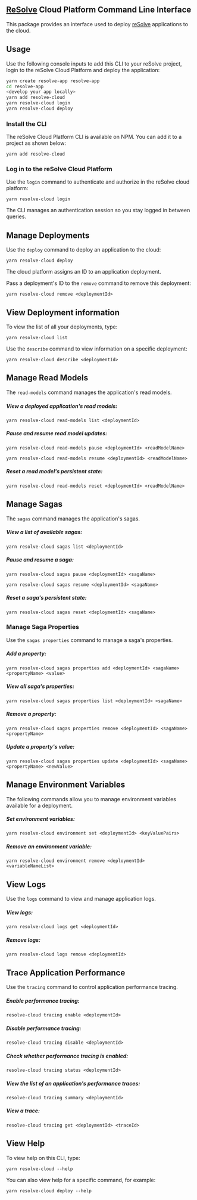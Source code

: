 ## [ReSolve](https://github.com/reimagined/resolve) Cloud Platform Command Line Interface

This package provides an interface used to deploy [reSolve](https://github.com/reimagined/resolve) applications to the cloud.

## Usage

Use the following console inputs to add this CLI to your reSolve project, login to the reSolve Cloud Platform and deploy the application:

```sh
yarn create resolve-app resolve-app
cd resolve-app
<develop your app locally>
yarn add resolve-cloud
yarn resolve-cloud login
yarn resolve-cloud deploy
```

### Install the CLI

The reSolve Cloud Platform CLI is available on NPM. You can add it to a project as shown below:

```
yarn add resolve-cloud
```

### Log in to the reSolve Cloud Platform

Use the `login` command to authenticate and authorize in the reSolve cloud platform:

```
yarn resolve-cloud login
```

The CLI manages an authentication session so you stay logged in between queries.

## Manage Deployments

Use the `deploy` command to deploy an application to the cloud:

```
yarn resolve-cloud deploy
```

The cloud platform assigns an ID to an application deployment.

Pass a deployment's ID to the `remove` command to remove this deployment:

```
yarn resolve-cloud remove <deploymentId>
```

## View Deployment information

To view the list of all your deployments, type:

```
yarn resolve-cloud list
```

Use the `describe` command to view information on a specific deployment:

```
yarn resolve-cloud describe <deploymentId>
```

## Manage Read Models

The `read-models` command manages the application's read models.

##### View a deployed application's read models:

```
yarn resolve-cloud read-models list <deploymentId>
```

##### Pause and resume read model updates:

```
yarn resolve-cloud read-models pause <deploymentId> <readModelName>
```

```
yarn resolve-cloud read-models resume <deploymentId> <readModelName>
```

##### Reset a read model's persistent state:

```
yarn resolve-cloud read-models reset <deploymentId> <readModelName>
```

## Manage Sagas

The `sagas` command manages the application's sagas.

##### View a list of available sagas:

```
yarn resolve-cloud sagas list <deploymentId>
```

##### Pause and resume a saga:

```
yarn resolve-cloud sagas pause <deploymentId> <sagaName>
```

```
yarn resolve-cloud sagas resume <deploymentId> <sagaName>
```

##### Reset a saga's persistent state:

```
yarn resolve-cloud sagas reset <deploymentId> <sagaName>
```

### Manage Saga Properties

Use the `sagas properties` command to manage a saga's properties.

##### Add a property:

```
yarn resolve-cloud sagas properties add <deploymentId> <sagaName> <propertyName> <value>
```

##### View all saga's properties:

```
yarn resolve-cloud sagas properties list <deploymentId> <sagaName>
```

##### Remove a property:

```
yarn resolve-cloud sagas properties remove <deploymentId> <sagaName> <propertyName>
```

##### Update a property's value:

```
yarn resolve-cloud sagas properties update <deploymentId> <sagaName> <propertyName> <newValue>
```

## Manage Environment Variables

The following commands allow you to manage environment variables available for a deployment.

##### Set environment variables:

```
yarn resolve-cloud environment set <deploymentId> <keyValuePairs>
```

##### Remove an environment variable:

```
yarn resolve-cloud environment remove <deploymentId> <variableNameList>
```

## View Logs

Use the `logs` command to view and manage application logs.

##### View logs:

```
yarn resolve-cloud logs get <deploymentId>
```

##### Remove logs:

```
yarn resolve-cloud logs remove <deploymentId>
```

## Trace Application Performance

Use the `tracing` command to control application performance tracing.

##### Enable performance tracing:

```
resolve-cloud tracing enable <deploymentId>
```

##### Disable performance tracing:

```
resolve-cloud tracing disable <deploymentId>
```

##### Check whether performance tracing is enabled:

```
resolve-cloud tracing status <deploymentId>
```

##### View the list of an application's performance traces:

```
resolve-cloud tracing summary <deploymentId>
```

##### View a trace:

```
resolve-cloud tracing get <deploymentId> <traceId>
```

## View Help

To view help on this CLI, type:

```
yarn resolve-cloud --help
```

You can also view help for a specific command, for example:

```
yarn resolve-cloud deploy --help
```
